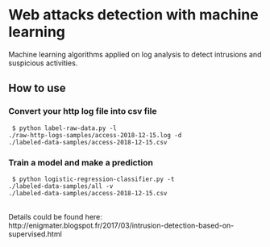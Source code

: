 # Web attacks detection with machine learning
Machine learning algorithms applied on log analysis to detect intrusions and suspicious activities.

## How to use
### Convert your http log file into csv file
<code> $ python label-raw-data.py -l ./raw-http-logs-samples/access-2018-12-15.log -d ./labeled-data-samples/access-2018-12-15.csv</code>

### Train a model and make a prediction
<code> $ python logistic-regression-classifier.py -t ./labeled-data-samples/all -v ./labeled-data-samples/access-2018-12-15.csv </code>

<br>
Details could be found here: 
<br>
http://enigmater.blogspot.fr/2017/03/intrusion-detection-based-on-supervised.html
